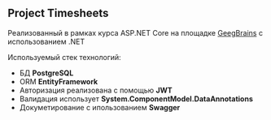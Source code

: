 ## Project Timesheets
Реализованный в рамках курса ASP.NET Core на площадке [GeegBrains](https://gb.ru/)  с использованием .NET 

Используемый стек технологий:
- БД **PostgreSQL** 
- ORM **EntityFramework**
- Авторизация реализована с помощью **JWT**
- Валидация использует **System.ComponentModel.DataAnnotations**
- Докуметирование с ипользованием **Swagger**